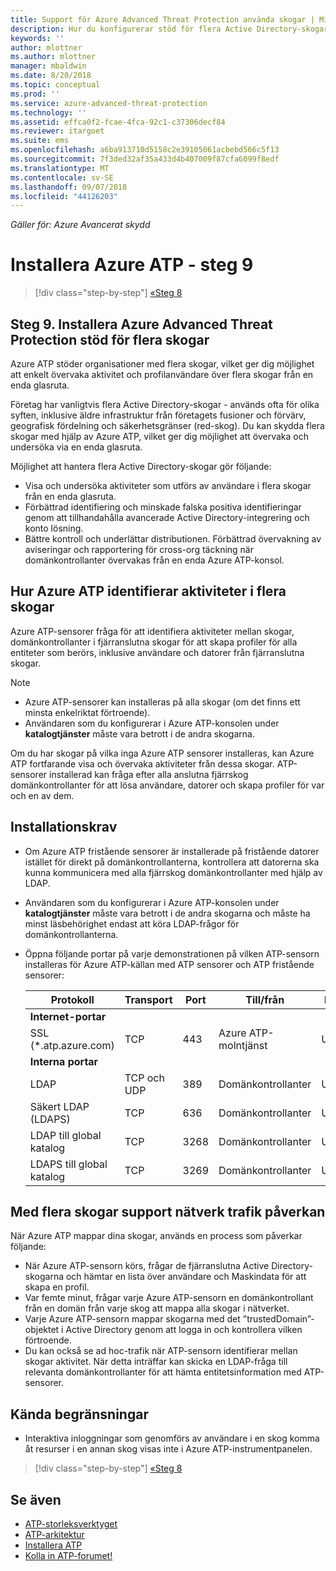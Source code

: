 ```yaml
---
title: Support för Azure Advanced Threat Protection använda skogar | Microsoft Docs
description: Hur du konfigurerar stöd för flera Active Directory-skogar i Azure ATP.
keywords: ''
author: mlottner
ms.author: mlottner
manager: mbaldwin
ms.date: 8/20/2018
ms.topic: conceptual
ms.prod: ''
ms.service: azure-advanced-threat-protection
ms.technology: ''
ms.assetid: effca0f2-fcae-4fca-92c1-c37306decf84
ms.reviewer: itargoet
ms.suite: ems
ms.openlocfilehash: a6ba913710d5158c2e39105061acbebd566c5f13
ms.sourcegitcommit: 7f3ded32af35a433d4b407009f87cfa6099f8edf
ms.translationtype: MT
ms.contentlocale: sv-SE
ms.lasthandoff: 09/07/2018
ms.locfileid: "44126203"
---
```

*Gäller för: Azure Avancerat skydd*

# <a name="install-azure-atp---step-9"></a>Installera Azure ATP - steg 9

>[!div class="step-by-step"]
[«Steg 8](install-atp-step8-samr.md)

## <a name="step-9--set-up-azure-advanced-threat-protection-multi-forest-support"></a>Steg 9.  Installera Azure Advanced Threat Protection stöd för flera skogar

Azure ATP stöder organisationer med flera skogar, vilket ger dig möjlighet att enkelt övervaka aktivitet och profilanvändare över flera skogar från en enda glasruta. 

Företag har vanligtvis flera Active Directory-skogar - används ofta för olika syften, inklusive äldre infrastruktur från företagets fusioner och förvärv, geografisk fördelning och säkerhetsgränser (red-skog). Du kan skydda flera skogar med hjälp av Azure ATP, vilket ger dig möjlighet att övervaka och undersöka via en enda glasruta.

Möjlighet att hantera flera Active Directory-skogar gör följande:
-   Visa och undersöka aktiviteter som utförs av användare i flera skogar från en enda glasruta. 
-   Förbättrad identifiering och minskade falska positiva identifieringar genom att tillhandahålla avancerade Active Directory-integrering och konto lösning. 
-   Bättre kontroll och underlättar distributionen. Förbättrad övervakning av aviseringar och rapportering för cross-org täckning när domänkontrollanter övervakas från en enda Azure ATP-konsol.


## <a name="how-azure-atp-detects-activities-across-multiple-forests"></a>Hur Azure ATP identifierar aktiviteter i flera skogar 

Azure ATP-sensorer fråga för att identifiera aktiviteter mellan skogar, domänkontrollanter i fjärranslutna skogar för att skapa profiler för alla entiteter som berörs, inklusive användare och datorer från fjärranslutna skogar. 

> [!NOTE]
> - Azure ATP-sensorer kan installeras på alla skogar (om det finns ett minsta enkelriktat förtroende).
> - Användaren som du konfigurerar i Azure ATP-konsolen under **katalogtjänster** måste vara betrott i de andra skogarna.


Om du har skogar på vilka inga Azure ATP sensorer installeras, kan Azure ATP fortfarande visa och övervaka aktiviteter från dessa skogar. ATP-sensorer installerad kan fråga efter alla anslutna fjärrskog domänkontrollanter för att lösa användare, datorer och skapa profiler för var och en av dem. 

## <a name="installation-requirements"></a>Installationskrav 

-   Om Azure ATP fristående sensorer är installerade på fristående datorer istället för direkt på domänkontrollanterna, kontrollera att datorerna ska kunna kommunicera med alla fjärrskog domänkontrollanter med hjälp av LDAP. 
- Användaren som du konfigurerar i Azure ATP-konsolen under **katalogtjänster** måste vara betrott i de andra skogarna och måste ha minst läsbehörighet endast att köra LDAP-frågor för domänkontrollanterna.

- Öppna följande portar på varje demonstrationen på vilken ATP-sensorn installeras för Azure ATP-källan med ATP sensorer och ATP fristående sensorer:

 
  |Protokoll|Transport|Port|Till/från|Riktning|
  |----|----|----|----|----|
  |**Internet-portar**||||
  |SSL (*.atp.azure.com)|TCP|443|Azure ATP-molntjänst|Utgående|
  |**Interna portar**||||           
  |LDAP|TCP och UDP|389|Domänkontrollanter|Utgående|
  |Säkert LDAP (LDAPS)|TCP|636|Domänkontrollanter|Utgående|
  |LDAP till global katalog|TCP|3268|Domänkontrollanter|Utgående|
  |LDAPS till global katalog|TCP|3269|Domänkontrollanter|Utgående|


## <a name="multi-forest-support-network-traffic-impact"></a>Med flera skogar support nätverk trafik påverkan 

När Azure ATP mappar dina skogar, används en process som påverkar följande:

-   När Azure ATP-sensorn körs, frågar de fjärranslutna Active Directory-skogarna och hämtar en lista över användare och Maskindata för att skapa en profil.
-   Var femte minut, frågar varje Azure ATP-sensorn en domänkontrollant från en domän från varje skog att mappa alla skogar i nätverket.
-   Varje Azure ATP-sensorn mappar skogarna med det ”trustedDomain”-objektet i Active Directory genom att logga in och kontrollera vilken förtroende.
-   Du kan också se ad hoc-trafik när ATP-sensorn identifierar mellan skogar aktivitet. När detta inträffar kan skicka en LDAP-fråga till relevanta domänkontrollanter för att hämta entitetsinformation med ATP-sensorer. 

## <a name="known-limitations"></a>Kända begränsningar
-   Interaktiva inloggningar som genomförs av användare i en skog komma åt resurser i en annan skog visas inte i Azure ATP-instrumentpanelen.


>[!div class="step-by-step"]
[«Steg 8](install-atp-step8-samr.md)


## <a name="see-also"></a>Se även
- [ATP-storleksverktyget](http://aka.ms/aatpsizingtool)
- [ATP-arkitektur](atp-architecture.md)
- [Installera ATP](install-atp-step1.md)
- [Kolla in ATP-forumet!](https://aka.ms/azureatpcommunity)

